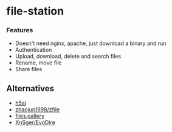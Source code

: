 # file-station

### Features

- Doesn't need nginx, apache, just download a binary and run
- Authentication
- Upload, download, delete and search files
- Rename, move file
- Share files

## Alternatives

- [h5ai](https://larsjung.de/h5ai/)
- [zhaojun1998/zfile](https://github.com/zhaojun1998/zfile)
- [files.gallery](https://www.files.gallery/)
- [XnSger/EvoDire](https://github.com/XnSger/EvoDire)
